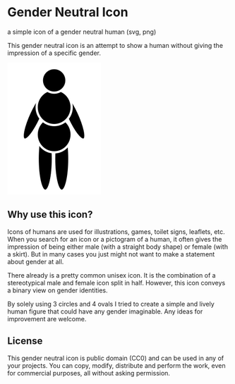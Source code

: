# Gender Neutral Icon
a simple icon of a gender neutral human (svg, png)

This gender neutral icon is an attempt to show a human without giving the impression of a specific gender.

![alt text](https://github.com/sebastian-meineck/gender-neutral-icon/blob/main/gender-neutral-icon_preview.png)

## Why use this icon?

Icons of humans are used for illustrations, games, toilet signs, leaflets, etc. When you search for an icon or a pictogram of a human, it often gives the impression of being either male (with a straight body shape) or female (with a skirt). But in many cases you just might not want to make a statement about gender at all.

There already is a pretty common unisex icon. It is the combination of a stereotypical male and female icon split in half. However, this icon conveys a binary view on gender identities.

By solely using 3 circles and 4 ovals I tried to create a simple and lively human figure that could have any gender imaginable. Any ideas for improvement are welcome.

## License

This gender neutral icon is public domain (CC0) and can be used in any of your projects. You can copy, modify, distribute and perform the work, even for commercial purposes, all without asking permission.
